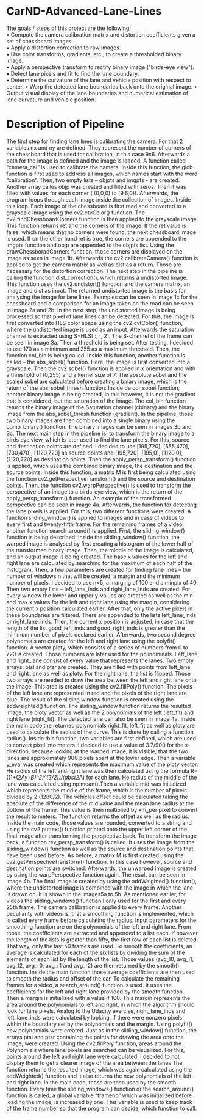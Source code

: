 # CarND-Advanced-Lane-Lines

The goals / steps of this project are the following:  
•	Compute the camera calibration matrix and distortion coefficients given a set of chessboard images.  
•	Apply a distortion correction to raw images.  
•	Use color transforms, gradients, etc., to create a thresholded binary image.  
•	Apply a perspective transform to rectify binary image ("birds-eye view").  
•	Detect lane pixels and fit to find the lane boundary.  
•	Determine the curvature of the lane and vehicle position with respect to center.
•	Warp the detected lane boundaries back onto the original image.
•	Output visual display of the lane boundaries and numerical estimation of lane curvature and vehicle position.

# Description of Pipeline
The first step for finding lane lines is calibrating the camera. For that 2 variables nx and ny are defined. They represent the number of corners of the chessboard that is used for calibration, in this case 9x6. Afterwards a path for the image is defined and the image is loaded. A function called “camera_cal” is used to calibrate the camera.  Inside this function, the glob function is first used to address all images, which names start with the word “calibration”. Then, two empty lists – objpts and imgpts - are created. Another array calles objp was created and filled with zeros. Then it was filled with values for each corner ( (0,0,0) to (9,6,0)). Afterwards, the program loops through each image inside the collection of images. Inside this loop. Each image of the chessboard is first read and converted to a grayscale image using the cv2.ctvColor() function. The cv2.findChessboardCorners function is then applied to the grayscale image. This function returns ret and the corners of the image. If the ret value is false, which means that no corners were found, the next chessboard image is used. If on the other hand ret is true, the corners are appended to the imgpts function and objp are appended to the objpts list. Using the drawChessboradCorners function, those corners are displayed on the image as seen in image 1b. Afterwards the cv2.calibrateCamera() function is applied to get the camera matrix as well as dist as a return. Those are necessary for the distortion correction. The next step in the pipeline is calling the function dist_correction(), which returns a undistorted image. This function uses the cv2.undistort() function and the camera matrix, an image and dist as input. The returned undistorted image is the basis for analysing the image for lane lines. Examples can be seen in image 1c for the chessboard and a comparison for an image taken on the road can be seen in image 2a and 2b. 
In the next step, the undistorted image is being processed so that pixel of lane lines can be detected. For this, the image is first converted into HLS color space using the cv2.cvtColor() function, where the undistorted image is used as an input. Afterwards the saturation channel is extracted using S=HLS[ :, :, 2]. The S-channel of the frame can be seen in image 3a. Then a threshold is being set. After testing, I decided to use 170 as a minimum and 255 as a maximum threshold. Then, the function col_bin is being called. Inside this function, another function is called – the abs_sobel() function. Here, the image is first converted into a grayscale. Then the cv2.sobel() function is applied in x orientation and with a threshold of (0,255) and a kernel size of 7. The absolute sobel and the scaled sobel are calculated before creating a binary image, which is the return of the abs_sobel_thresh function. Inside de col_sobel function, another binary image is being created, in this however, it is not the gradient that is considered, but the saturation of the image. The col_bin function returns the binary image of the Saturation channel (cbinary) and the binary image from the abs_sobel_thresh function (gradient). In the pipeline, those two binary images are then combined into a single binary using the comb_binary() function. The binary images can be seen in images 3b and 3c.
The next main step in the pipeline is, to transform the binary image to a birds eye view, which is later used to find the lane pixels. For this, source and destination points are defined. I decided to use [195,720], [555,470], [730,470], [1120,720] as source points and [195,720], [195,0], [1120,0], [1120,720] as destination points. Then the apply_persp_transform() function is applied, which uses the combined binary image, the destination and the source points. Inside this function, a matrix M is first being calculated using the function cv2.getPerspectiveTransform() and the source and destination points. Then, the function cv2.warpPerspective() is used to transform the perspective of an image to a birds-eye view, which is the return of the apply_persp_transform() function. An example of the transformed perspective can be seen in image 4a.
Afterwards, the function for detecting the lane pixels is applied.  For this, two different functions were created. A function sliding_window() is applied to images and in case of videos to every first and twenty-fifth frame. For the remaining frames of a video, another function search_around() is applied. First, the sliding_window() function is being described:
Inside the sliding_window() function, the warped image is analysed by first creating a histogram of the lower half of the transformed binary image. Then, the middle of the image is calculated, and an output image is being created.  The base x values for the left and right lane are calculated by searching for the maximum of each half of the histogram. Then, a few parameters are created for finding lane lines – the number of windows n that will be created, a margin and the minimum number of pixels. I decided to use n=5, a marging of 100 and a minpix of 40. Then two empty lists – left_lane_inds and right_lane_inds are created. For every window the lower and upper y-values are created as well as the min and max x values for the left and right lane using the margin, considering the current x position calculated earlier. After that, only the active pixels in these boundaries are filtered. There are appended to the lists left_lane_inds or right_lane_inds. Then, the current x position is adjusted, in case that the length of the list good_left_inds and good_right_inds is greater than the minimum number of pixels declared earlier. Afterwards, two second degree polynomials are created for the left and right lane using the polyfit() function. A vector ploty, which consists of a series of numbers from 0 to 720 is created. Those numbers are later used for the polinominals. Left_lane and right_lane consist of every value that represents the lanes. Two empty arrays, ptsl and ptsr are created. They are filled with points from left_lane and right_lane as well as ploty. For the right lane, the list is flipped. Those two arrays are needed to draw the area between the left and right lane onto the image. This area is created using the cv2.fillPoly() function. The pixels of the left lane are represented in red and the pixels of the right lane are blue.  The result of the sliding window function is created using the addweighted() function. The sliding_window function returns the resulted image, the ploty vector as well as the 2 polynomials of the left (left_fit) and right lane (right_fit). The detected lane can also be seen in image 4a.
Inside the main code the returned polynomials right_fit, left_fit as well as ploty are used to calculate the radius of the curve. This is done by calling a function radius(). Inside this function, two variables are first defined, which are used to convert pixel into meters. I decided to use a value of 3.7/900 for the x-direction, because looking at the warped image, it is visible, that the two lanes are approximately 900 pixels apart at the lower edge. Then a variable y_eval was created which represents the maximum value of the ploty vector. He radius of the left and right lane was then calculated using the formula R=((1+(2*Ay+B)^2)^(3/2))/(abs(2*A) for each lane. He radius of the middle of the lane was calculated using np.mean().Then a variable mid was initialized which represents the middle of the frame, which is the number of pixels divided by 2 (1280/2). The vehicles offset could be calculated taking the absolute of the difference of the mid value and the mean lane radius at the bottom of the frame. This value is then multiplied by xm_per pixel to convert the result to meters. The function returns the offset as well as the radius. Inside the main code, those values are rounded, converted to a string and using the cv2.puttext() function printed onto the upper left corner of the final image after transforming the perspective back. 
To transform the image back, a function rev_persp_transform() is called. It uses the image from the sliding_window() function as well as the source and destination points that have been used before. As before, a matrix M is first created using the cv2.getPerspectiveTransform() function. In this case however, source and destination points are switched. Afterwards, the unwarped image is created by using the warpPerspective function again. The result can be seen in image 4b. The final image is created by using the addWeighted() function(), where the undistorted image is combined with the image in which the lane is drawn on. It is shown in the images5a to 5h.
As mentioned earlier, for videos the sliding_windows() function I only used for the first and every 25th frame. The camera calibration is applied to every frame. Another peculiarity with videos is, that a smoothing function is implemented, which is called every frame before calculating the radius. Input parameters for the smoothing function are on the polynomials of the left and right lane. From those, the coefficients are extracted and appended to a list each. If however the length of the lists is greater than fifty, the first row of each list is deleted. That way, only the last 50 frames are used. To smooth the coefficients, an average is calculated for each of the six lists by dividing the sum of the elements of each list by the length of the list. Those values (avg_l0, avg_l1, avg_l2, avg_r0, avg_r1 and avg_r2) are then returned by the smooth() function. Inside the main function those average coefficients are then used to smooth the radius and offset of the car. 
To calculate the remaining frames for a video, a search_around() function is used. It uses the coefficients for the left and right lane provided by the smooth function. Then a margin is initialized with a value if 100. This margin represents the area around the polynomials to left and right, in which the algorithm should look for lane pixels. Analog to the Udacity exercise, right_lane_inds and left_lane_inds were calculated by looking, if there were nonzero pixels within the boundary set by the polynomials and the margin. Using polyfit() new polynomials were created. Just as in the sliding_window() function, the arrays ptsl and ptsr containing the points for drawing the area onto the image, were created. Using the cv2.fillPoly function, areas around the Polynomials where lane pixels are searched can be visualized. For this, points around the left and right lane were calculated. I decided to not display them to get a clearer image of the area between the lanes The function returns the resulted image, which was again calculated using the addWeighted() function and it also returns the new polynomials of the left and right lane. In the main code, those are then used by the smooth function.
Every time the sliding_windows() function or the search_around() function is called, a global variable “frameno” which was initialized before loading the image, is increased by one. This variable is used to keep track of the frame number so that the program can decide, which function to call.
